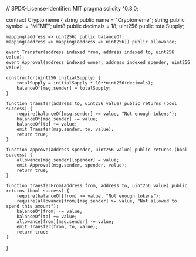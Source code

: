 // SPDX-License-Identifier: MIT
pragma solidity ^0.8.0;

contract Cryptomeme {
    string public name = "Cryptomeme";
    string public symbol = "MEME";
    uint8 public decimals = 18;
    uint256 public totalSupply;

    mapping(address => uint256) public balanceOf;
    mapping(address => mapping(address => uint256)) public allowance;

    event Transfer(address indexed from, address indexed to, uint256 value);
    event Approval(address indexed owner, address indexed spender, uint256 value);

    constructor(uint256 initialSupply) {
        totalSupply = initialSupply * 10**uint256(decimals);
        balanceOf[msg.sender] = totalSupply;
    }

    function transfer(address to, uint256 value) public returns (bool success) {
        require(balanceOf[msg.sender] >= value, "Not enough tokens");
        balanceOf[msg.sender] -= value;
        balanceOf[to] += value;
        emit Transfer(msg.sender, to, value);
        return true;
    }

    function approve(address spender, uint256 value) public returns (bool success) {
        allowance[msg.sender][spender] = value;
        emit Approval(msg.sender, spender, value);
        return true;
    }

    function transferFrom(address from, address to, uint256 value) public returns (bool success) {
        require(balanceOf[from] >= value, "Not enough tokens");
        require(allowance[from][msg.sender] >= value, "Not allowed to spend this amount");
        balanceOf[from] -= value;
        balanceOf[to] += value;
        allowance[from][msg.sender] -= value;
        emit Transfer(from, to, value);
        return true;
    }
}
